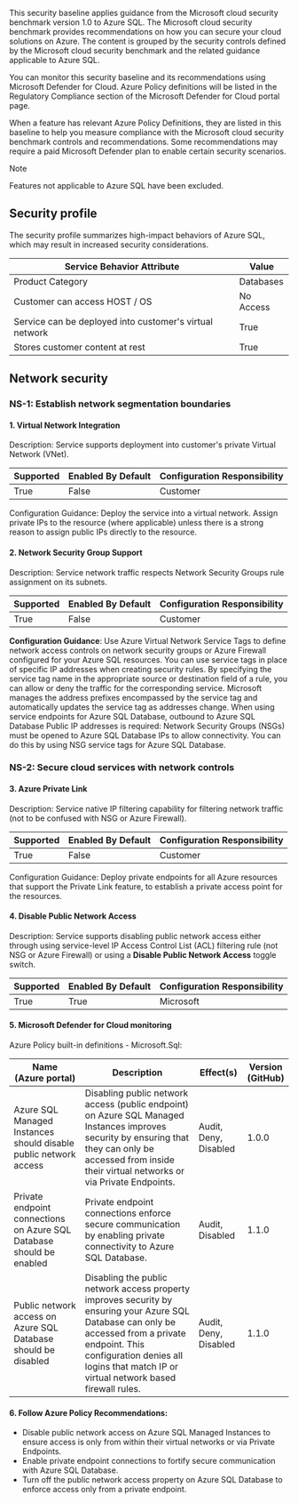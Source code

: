 This security baseline applies guidance from the Microsoft cloud security benchmark version 1.0 to Azure SQL. The Microsoft cloud security benchmark provides recommendations on how you can secure your cloud solutions on Azure. The content is grouped by the security controls defined by the Microsoft cloud security benchmark and the related guidance applicable to Azure SQL.

You can monitor this security baseline and its recommendations using Microsoft Defender for Cloud. Azure Policy definitions will be listed in the Regulatory Compliance section of the Microsoft Defender for Cloud portal page.

When a feature has relevant Azure Policy Definitions, they are listed in this baseline to help you measure compliance with the Microsoft cloud security benchmark controls and recommendations. Some recommendations may require a paid Microsoft Defender plan to enable certain security scenarios.

> [!NOTE]
> Features not applicable to Azure SQL have been excluded.

## Security profile<br>

The security profile summarizes high-impact behaviors of Azure SQL, which may result in increased security considerations.

| **Service Behavior Attribute**                          | **Value** |
| ------------------------------------------------------- | --------- |
| Product Category                                        | Databases |
| Customer can access HOST / OS                           | No Access |
| Service can be deployed into customer's virtual network | True      |
| Stores customer content at rest                         | True      |

## Network security

### NS-1: Establish network segmentation boundaries

#### **1. Virtual Network Integration**

Description: Service supports deployment into customer's private Virtual Network (VNet).

| **Supported** | **Enabled By Default** | **Configuration Responsibility** |
| ------------- | ---------------------- | -------------------------------- |
| True          | False                  | Customer                         |

Configuration Guidance: Deploy the service into a virtual network. Assign private IPs to the resource (where applicable) unless there is a strong reason to assign public IPs directly to the resource.

#### 2. Network Security Group Support<br>

Description: Service network traffic respects Network Security Groups rule assignment on its subnets.

| **Supported** | **Enabled By Default** | **Configuration Responsibility** |
| ------------- | ---------------------- | -------------------------------- |
| True          | False                  | Customer                         |

**Configuration Guidance**: Use Azure Virtual Network Service Tags to define network access controls on network security groups or Azure Firewall configured for your Azure SQL resources. You can use service tags in place of specific IP addresses when creating security rules. By specifying the service tag name in the appropriate source or destination field of a rule, you can allow or deny the traffic for the corresponding service. Microsoft manages the address prefixes encompassed by the service tag and automatically updates the service tag as addresses change. When using service endpoints for Azure SQL Database, outbound to Azure SQL Database Public IP addresses is required: Network Security Groups (NSGs) must be opened to Azure SQL Database IPs to allow connectivity. You can do this by using NSG service tags for Azure SQL Database.

### NS-2: Secure cloud services with network controls

#### 3. Azure Private Link

Description: Service native IP filtering capability for filtering network traffic (not to be confused with NSG or Azure Firewall).

| **Supported** | **Enabled By Default** | **Configuration Responsibility** |
| ------------- | ---------------------- | -------------------------------- |
| True          | False                  | Customer                         |

Configuration Guidance: Deploy private endpoints for all Azure resources that support the Private Link feature, to establish a private access point for the resources.

#### 4. Disable Public Network Access

Description: Service supports disabling public network access either through using service-level IP Access Control List (ACL) filtering rule (not NSG or Azure Firewall) or using a **Disable Public Network Access** toggle switch.

| **Supported** | **Enabled By Default** | **Configuration Responsibility** |
| ------------- | ---------------------- | -------------------------------- |
| True          | True                   | Microsoft                        |

#### 5. Microsoft Defender for Cloud monitoring

Azure Policy built-in definitions - Microsoft.Sql:

| Name<br>(Azure portal)                                               | **Description**                                                                                                                                                                                                                              | **Effect(s)**         | Version<br>(GitHub) |
| -------------------------------------------------------------------- | -------------------------------------------------------------------------------------------------------------------------------------------------------------------------------------------------------------------------------------------- | --------------------- | ------------------- |
| Azure SQL Managed Instances should disable public network access     | Disabling public network access (public endpoint) on Azure SQL Managed Instances improves security by ensuring that they can only be accessed from inside their virtual networks or via Private Endpoints.                                   | Audit, Deny, Disabled | 1.0.0               |
| Private endpoint connections on Azure SQL Database should be enabled | Private endpoint connections enforce secure communication by enabling private connectivity to Azure SQL Database.                                                                                                                            | Audit, Disabled       | 1.1.0               |
| Public network access on Azure SQL Database should be disabled       | Disabling the public network access property improves security by ensuring your Azure SQL Database can only be accessed from a private endpoint. This configuration denies all logins that match IP or virtual network based firewall rules. | Audit, Deny, Disabled | 1.1.0               |

#### 6. Follow Azure Policy Recommendations:

 -  Disable public network access on Azure SQL Managed Instances to ensure access is only from within their virtual networks or via Private Endpoints.<br>
 -  Enable private endpoint connections to fortify secure communication with Azure SQL Database.
 -  Turn off the public network access property on Azure SQL Database to enforce access only from a private endpoint.
